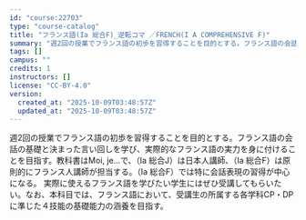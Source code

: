 ```yaml
---
id: "course:22703"
type: "course-catalog"
title: "フランス語(Ia 総合F)_逆転コマ ／FRENCH(I A COMPREHENSIVE F)"
summary: "週2回の授業でフランス語の初歩を習得することを目的とする。フランス語の会話の基礎と決まった言い回しを学び、実際的なフランス語の実力を身に付けることを目指す。教科書はMoi, je...で、（Ⅰa 総合J）は日本人講師、（Ⅰa 総合F）は原則…"
tags: []
campus: ""
credits: 1
instructors: []
license: "CC-BY-4.0"
version:
  created_at: "2025-10-09T03:48:57Z"
  updated_at: "2025-10-09T03:48:57Z"
---
```

週2回の授業でフランス語の初歩を習得することを目的とする。フランス語の会話の基礎と決まった言い回しを学び、実際的なフランス語の実力を身に付けることを目指す。教科書はMoi, je...で、（Ⅰa 総合J）は日本人講師、（Ⅰa 総合F）は原則的にフランス人講師が担当する。（Ⅰa 総合F）では特に会話表現の習得が中心になる。 実際に使えるフランス語を学びたい学生にはぜひ受講してもらいたい。なお、本科目では、フランス語において、受講生の所属する各学科CP・DPに準じた４技能の基礎能力の涵養を目指す。

